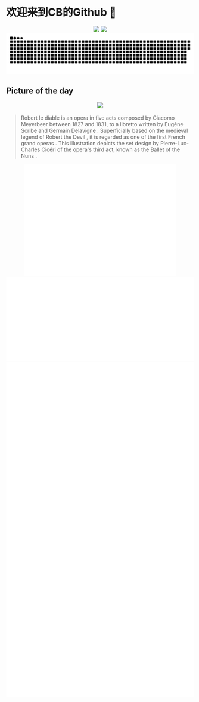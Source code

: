 
# 欢迎来到CB的Github 👋

<div align="center">
  <img height="137px" src="https://github-readme-stats.vercel.app/api?username=SuperCB&show_icons=true&theme=radical" />
  <img height="137px" src="https://github-readme-stats.vercel.app/api/top-langs/?username=SuperCB&hide_title=true&hide_border=true&layout=compact&langs_count=6&text_color=000&icon_color=fff" />
</div>


<div align="center">
    <img src="./contribution-snake/github-contribution-grid-snake.svg" />
</div>



## Picture of the day
<div align="center">
  <img width=400px src="https://upload.wikimedia.org/wikipedia/commons/thumb/e/e2/Pierre-Luc-Charles_Cic%C3%A9ri_-_Eug%C3%A8ne_Cic%C3%A9ri_-_Philippe_Benoist_-_Adolphe_Jean_Baptiste_Bayot_-_D%C3%A9corations_de_th%C3%A9%C3%A2tre%2C_Robert_le_diable%2C_3e_act.jpg/525px-Pierre-Luc-Charles_Cic%C3%A9ri_-_Eug%C3%A8ne_Cic%C3%A9ri_-_Philippe_Benoist_-_Adolphe_Jean_Baptiste_Bayot_-_D%C3%A9corations_de_th%C3%A9%C3%A2tre%2C_Robert_le_diable%2C_3e_act.jpg" />
</div>

>Robert le diable  is an  opera  in five acts composed by  Giacomo Meyerbeer  between 1827 and 1831, to a  libretto  written by  Eugène Scribe  and  Germain Delavigne . Superficially based on the medieval legend of  Robert the Devil , it is regarded as one of the first French  grand operas . This illustration depicts the set design by  Pierre-Luc-Charles Cicéri  of the opera's third act, known as the  Ballet of the Nuns .



<div align="center">
  <img height="300px" src="base_metrics.svg" />
  <img  src="metrics.plugin.calendar.full.svg" />
</div>


<div align="center">
  <img  src="plugin_metrics.svg" /> 
</div>
